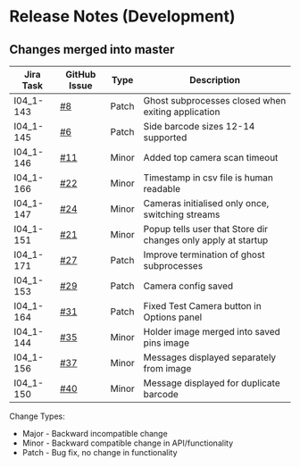 Release Notes (Development)
===========================

Changes merged into master
--------------------------
| Jira Task | GitHub Issue | Type | Description |
|-----------|--------------|------|-------------|
| I04_1-143 | [#8](https://github.com/DiamondLightSource/PuckBarcodeReader/issues/8) | Patch | Ghost subprocesses closed when exiting application |
| I04_1-145 | [#6](https://github.com/DiamondLightSource/PuckBarcodeReader/issues/6) | Patch | Side barcode sizes 12-14 supported |
| I04_1-146 | [#11](https://github.com/DiamondLightSource/PuckBarcodeReader/issues/11) | Minor | Added top camera scan timeout |
| I04_1-166 | [#22](https://github.com/DiamondLightSource/PuckBarcodeReader/issues/22) | Minor | Timestamp in csv file is human readable |
| I04_1-147 | [#24](https://github.com/DiamondLightSource/PuckBarcodeReader/issues/24) | Minor | Cameras initialised only once, switching streams |
| I04_1-151 | [#21](https://github.com/DiamondLightSource/PuckBarcodeReader/issues/21) | Minor | Popup tells user that Store dir changes only apply at startup |
| I04_1-171 | [#27](https://github.com/DiamondLightSource/PuckBarcodeReader/issues/27) | Patch | Improve termination of ghost subprocesses |
| I04_1-153 | [#29](https://github.com/DiamondLightSource/PuckBarcodeReader/issues/29) | Patch | Camera config saved |
| I04_1-164 | [#31](https://github.com/DiamondLightSource/PuckBarcodeReader/issues/31) | Patch | Fixed Test Camera button in Options panel |
| I04_1-144 | [#35](https://github.com/DiamondLightSource/PuckBarcodeReader/issues/35) | Minor | Holder image merged into saved pins image |
| I04_1-156 | [#37](https://github.com/DiamondLightSource/PuckBarcodeReader/issues/37) | Minor | Messages displayed separately from image |
| I04_1-150 | [#40](https://github.com/DiamondLightSource/PuckBarcodeReader/issues/40) | Minor | Message displayed for duplicate barcode |


Change Types:
* Major - Backward incompatible change
* Minor - Backward compatible change in API/functionality
* Patch - Bug fix, no change in functionality


